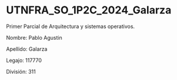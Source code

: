 # UTNFRA_SO_1P2C_2024_Galarza
Primer Parcial de Arquitectura y sistemas operativos.

Nombre: Pablo Agustin

Apellido: Galarza

Legajo: 117770

División: 311

